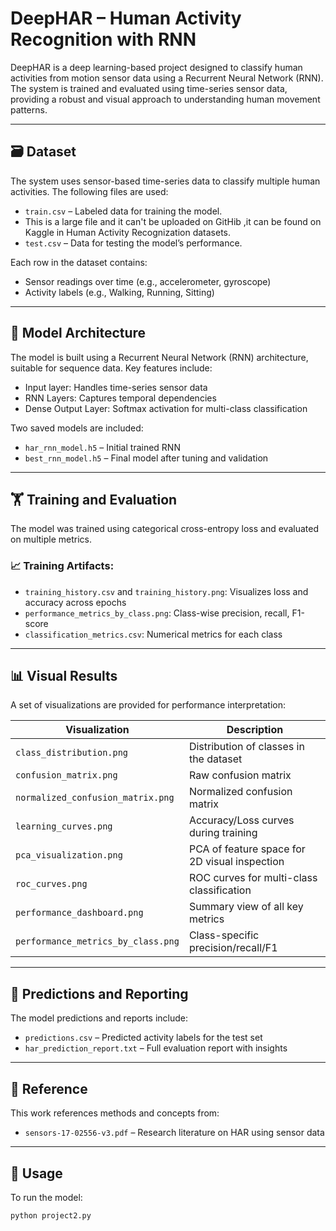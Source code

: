 # DeepHAR – Human Activity Recognition with RNN

DeepHAR is a deep learning-based project designed to classify human activities from motion sensor data using a Recurrent Neural Network (RNN). The system is trained and evaluated using time-series sensor data, providing a robust and visual approach to understanding human movement patterns.

---

## 🗃️ Dataset

The system uses sensor-based time-series data to classify multiple human activities. The following files are used:

- `train.csv` – Labeled data for training the model.
- This is a large file and it can't be uploaded on GitHib ,it can be found on Kaggle in Human Activity Recognization datasets.
- `test.csv` – Data for testing the model’s performance.

Each row in the dataset contains:
- Sensor readings over time (e.g., accelerometer, gyroscope)
- Activity labels (e.g., Walking, Running, Sitting)

---

## 🧠 Model Architecture

The model is built using a Recurrent Neural Network (RNN) architecture, suitable for sequence data. Key features include:

- Input layer: Handles time-series sensor data
- RNN Layers: Captures temporal dependencies
- Dense Output Layer: Softmax activation for multi-class classification

Two saved models are included:
- `har_rnn_model.h5` – Initial trained RNN
- `best_rnn_model.h5` – Final model after tuning and validation

---

## 🏋️ Training and Evaluation

The model was trained using categorical cross-entropy loss and evaluated on multiple metrics.

### 📈 Training Artifacts:
- `training_history.csv` and `training_history.png`: Visualizes loss and accuracy across epochs
- `performance_metrics_by_class.png`: Class-wise precision, recall, F1-score
- `classification_metrics.csv`: Numerical metrics for each class

---

## 📊 Visual Results

A set of visualizations are provided for performance interpretation:

| Visualization | Description |
|---------------|-------------|
| `class_distribution.png` | Distribution of classes in the dataset |
| `confusion_matrix.png` | Raw confusion matrix |
| `normalized_confusion_matrix.png` | Normalized confusion matrix |
| `learning_curves.png` | Accuracy/Loss curves during training |
| `pca_visualization.png` | PCA of feature space for 2D visual inspection |
| `roc_curves.png` | ROC curves for multi-class classification |
| `performance_dashboard.png` | Summary view of all key metrics |
| `performance_metrics_by_class.png` | Class-specific precision/recall/F1 |

---

## 📂 Predictions and Reporting

The model predictions and reports include:

- `predictions.csv` – Predicted activity labels for the test set
- `har_prediction_report.txt` – Full evaluation report with insights

---

## 📑 Reference

This work references methods and concepts from:

- `sensors-17-02556-v3.pdf` – Research literature on HAR using sensor data

---

## 🚀 Usage

To run the model:

```bash
python project2.py
